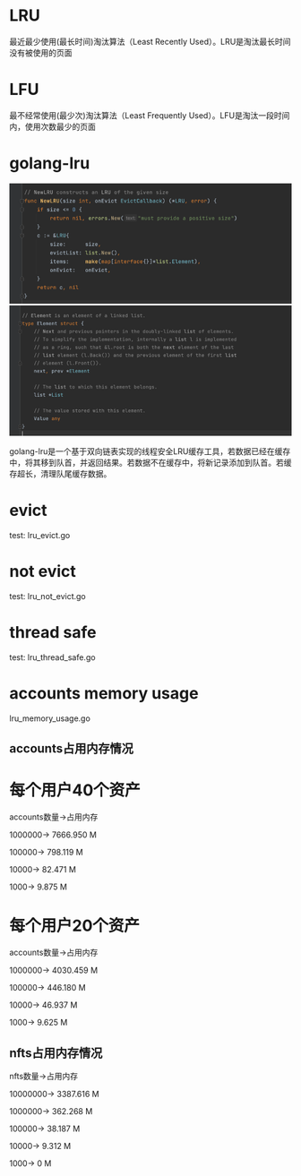 # LRU
最近最少使用(最长时间)淘汰算法（Least Recently Used）。LRU是淘汰最长时间没有被使用的页面

# LFU
最不经常使用(最少次)淘汰算法（Least Frequently Used）。LFU是淘汰一段时间内，使用次数最少的页面

# golang-lru
![img.png](images/img.png)
![img_1.png](images/img_1.png)

golang-lru是一个基于双向链表实现的线程安全LRU缓存工具，若数据已经在缓存中，将其移到队首，并返回结果。若数据不在缓存中，将新记录添加到队首。若缓存超长，清理队尾缓存数据。


# evict
test: lru_evict.go
# not evict
test: lru_not_evict.go
# thread safe
test: lru_thread_safe.go
# accounts memory usage
lru_memory_usage.go

## accounts占用内存情况
# 每个用户40个资产
accounts数量->占用内存

1000000->     7666.950 M

100000->       798.119 M

10000->       82.471 M

1000->         9.875 M

# 每个用户20个资产
accounts数量->占用内存

1000000->     4030.459 M

100000->       446.180 M

10000->       46.937 M

1000->         9.625 M


## nfts占用内存情况
nfts数量->占用内存

10000000->    3387.616 M

1000000->      362.268 M

100000->        38.187 M

10000->          9.312 M

1000->           0 M
